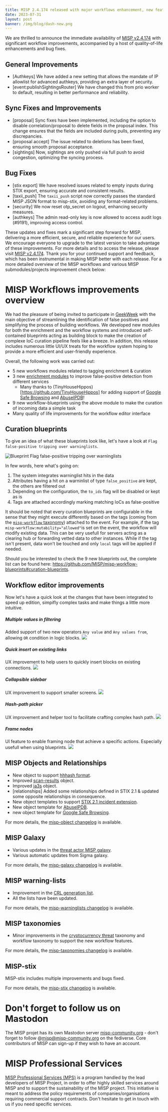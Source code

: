 ```yaml
---
title: MISP 2.4.174 released with major workflows enhancement, new features and fixes
date: 2023-07-31
layout: post
banner: /img/blog/dash-new.png
---
```


We are thrilled to announce the immediate availability of [MISP v2.4.174](https://github.com/MISP/MISP/releases/tag/v2.4.174) with significant workflow improvements, accompanied by a host of quality-of-life enhancements and bug fixes.

## General Improvements

- [Authkeys] We have added a new setting that allows the mandate of IP allowlist for advanced authkeys, providing an extra layer of security.
- [event:publishSightingsRouter] We have changed this from prio worker to default, resulting in better performance and reliability.

## Sync Fixes and Improvements

- [proposal] Sync fixes have been implemented, including the option to disable correlation/proposal to delete fields in the proposal index. This change ensures that the fields are included during pulls, preventing any discrepancies.
- [proposal accept] The issue related to deletions has been fixed, ensuring smooth proposal acceptance.
- [sightings] Now, sightings are only pushed via full push to avoid congestion, optimizing the syncing process.

## Bug Fixes

- [stix export] We have resolved issues related to empty inputs during STIX export, ensuring accurate and consistent results.
- [taxii_push] The `taxii_push` script now correctly passes the standard MISP JSON format to misp-stix, avoiding any format-related problems.
- [security] We now reset otp_secret on logout, enhancing security measures.
- [authkeys] The admin read-only key is now allowed to access audit logs (#9191), improving access control.

These updates and fixes mark a significant step forward for MISP, delivering a more efficient, secure, and reliable experience for our users. We encourage everyone to upgrade to the latest version to take advantage of these improvements. For more details and to access the release, please visit [MISP v2.4.174](https://github.com/MISP/MISP/releases/tag/v2.4.174). Thank you for your continued support and feedback, which has been instrumental in making MISP better with each release. For a more detailed overview of the MISP workflows and various MISP submodules/projects improvement check below:

# MISP Workflows improvements overview

We had the pleasure of being invited to participate in [GeekWeek](https://www.cyber.gc.ca/en/geekweek/geekweek-8) with the main objective of streamlining the identification of false positives and simplifying the process of building workflows. We developed new modules for both the enrichment and the workflow systems and introduced self-contained blueprints acting as building block to make the creation of complexe IoC curation pipeline feels like a breeze.
In addition, this release includes numerous little UI/UX treats for the workflow system hoping to provide a more efficient and user-friendly experience.

Overall, the following work was carried out:
- 5 new workflows modules related to tagging enrichment & curation
- 3 new [enrichment modules](https://github.com/MISP/misp-modules/) to improve false-positive detection from different services
    - Many thanks to (TinyHouseHippos)[https://github.com/TinyHouseHippos] for adding support of [Google Safe Browsing](https://safebrowsing.google.com/) and [AbuseIPDB](https://www.abuseipdb.com/)!
- 9 new workflow-blueprints using the above module to make the curation of incoming data a simple task
- Many quality of life improvements for the workflow editor interface

## Curation blueprints

To give an idea of what these blueprints look like, let's have a look at `Flag false-positive tripping over warninglists`.

![Blueprint `Flag false-positive tripping over warninglists`](/img/blog/2.4.174/blueprint-falsepositive-warninglist.png)

In few words, here what's going on:
1. The system integrates warninglist hits in the data
2. Attributes having a hit on a warninlist of type `false_positive` are kept, the others are filtered out
3. Depending on the configuration, the `to_ids` flag will be disabled or kept as is
4. Tags are attached accordingly marking matching IoCs as false-positive

It should be noted that every curation blueprints are configurable in the sense that they might execute differently based on the tags (coming from the [`misp-workflow` taxonomy](https://github.com/MISP/misp-taxonomies/blob/59ec473a5f7a44755a6098890a1ee290487bfc53/misp-workflow/machinetag.json)) attached to the event. For example, if the tag `misp-workflow:mutability="allowed"`is set on the event, the workflow will modify existing data. This can be very usefull for servers acting as a clearing hub or forwarding vetted data to other instances. While if the tag isn't present, data won't be touched and only `local` tags will be applied if needed.

Should you be interested to check the 9 new blueprints out, the complete list can be found here: https://github.com/MISP/misp-workflow-blueprints#curation-blueprints.


## Workflow editor improvements

Now let's have a quick look at the changes that have been integrated to speed up edition, simpifly complex tasks and make things a little more intuitive.

##### Multiple values in filtering
Added support of two new operators `Any value` and `Any values from`, allowing `OR` condition in logic blocks.
![](/img/blog/2.4.174/wf-multiple-values.gif)

##### Quick insert on existing links
UX improvement to help users to quickly insert blocks on existing connections.
![](/img/blog/2.4.174/wf-quick-insert.gif)

##### Collapsible sidebar
UX improvement to support smaller screens.
![](/img/blog/2.4.174/wf-collapsible-sidebar.gif)

##### Hash-path picker
UX improvement and helper tool to facilitate crafting complex hash path.
![](/img/blog/2.4.174/wf-hashpath-picker.gif)

##### Frame nodes
UI feature to enable framing node that achieve a specific actions. Especially usefull when using blueprints.
![](/img/blog/2.4.174/wf-frame-node.gif)


## MISP Objects and Relationships

- New object to support [hhhash format](https://github.com/adulau/HHHash).
- Improved [scan-results](https://www.misp-project.org/objects.html#_scan_result) object.
- Improved [ja3s](https://www.misp-project.org/objects.html#_ja3s) object. 
- [relationships] Added some relationships defined in STIX 2.1 & updated some opposite relationships in consequence.
- New object templates to support [STIX 2.1 incident extension](https://github.com/MISP/misp-objects/pull/396).
- New object template for [AbuseIPDB](https://www.misp-project.org/objects.html#_abuseipdb).
- new object template for [Google Safe Browsing](https://www.misp-project.org/objects.html#_google_safe_browsing).

For more details, the [misp-object changelog](https://www.misp-project.org/Changelog-misp-objects.txt) is available.

## MISP Galaxy

- Various updates in the [threat actor MISP galaxy](https://www.misp-project.org/galaxy.html#_threat_actor).
- Various automatic updates from Sigma galaxy.

For more details, the [misp-galaxy changelog](https://www.misp-project.org/Changelog-misp-galaxy.txt) is available.

## MISP warning-lists

- Improvement in the [CRL generation list](https://github.com/MISP/misp-warninglists/blob/main/tools/generate-crl-ip-domains.py).
- All the lists have been updated.

For more details, the [misp-warninglists changelog](https://www.misp-project.org/Changelog-misp-warninglists.txt) is available.

## MISP taxonomies

- Minor improvements in the [cryptocurrency threat](https://www.misp-project.org/taxonomies.html#_cryptocurrency_threat) taxonomy and workflow taxonomy to support the new workflow features.

For more details, the [misp-taxonomies changelog](https://www.misp-project.org/Changelog-misp-taxonomies.txt) is available.

## MISP-stix

MISP-stix includes multiple improvements and bugs fixed.

For more details, the [misp-stix changelog](https://www.misp-project.org/Changelog-misp-stix.txt) is available.

# Don't forget to follow us on Mastodon

The MISP projet has its own Mastodon server [misp-community.org](https://misp-community.org/) - don't forget to follow @misp@misp-community.org on the fediverse. Core contributors of MISP can sign-up if they wish to have an account.

# MISP Professional Services

[MISP Professional Services (MPS)](https://www.misp-project.org/professional-services/) is a program handled by the lead developers of MISP Project, in order to offer highly skilled services around MISP and to support the sustainability of the MISP project. This initiative is meant to address the policy requirements of companies/organisations requiring commercial support contracts. Don't hesitate to get in touch with us if you need specific services.
